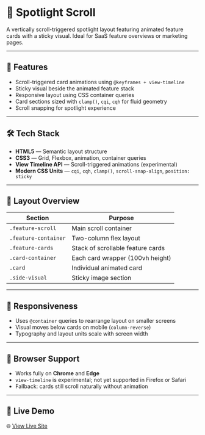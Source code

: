 # 📘 Spotlight Scroll 

A vertically scroll-triggered spotlight layout featuring animated feature cards with a sticky visual. Ideal for SaaS feature overviews or marketing pages.


---

## 🚀 Features

- Scroll-triggered card animations using `@keyframes + view-timeline`
- Sticky visual beside the animated feature stack
- Responsive layout using CSS container queries
- Card sections sized with `clamp()`, `cqi`, `cqh` for fluid geometry
- Scroll snapping for spotlight experience

---

## 🛠 Tech Stack

- **HTML5** — Semantic layout structure
- **CSS3** — Grid, Flexbox, animation, container queries
- **View Timeline API** — Scroll-triggered animations (experimental)
- **Modern CSS Units** — `cqi`, `cqh`, `clamp()`, `scroll-snap-align`, `position: sticky`

---

## 🧩 Layout Overview

| Section           | Purpose                          |
|-------------------|----------------------------------|
| `.feature-scroll` | Main scroll container            |
| `.feature-container` | Two-column flex layout         |
| `.feature-cards`  | Stack of scrollable feature cards |
| `.card-container` | Each card wrapper (100vh height) |
| `.card`           | Individual animated card         |
| `.side-visual`    | Sticky image section             |

---

## 📱 Responsiveness

- Uses `@container` queries to rearrange layout on smaller screens
- Visual moves below cards on mobile (`column-reverse`)
- Typography and layout units scale with screen width

---

## 🧪 Browser Support

- Works fully on **Chrome** and **Edge**
- `view-timeline` is experimental; not yet supported in Firefox or Safari
- Fallback: cards still scroll naturally without animation

---
## 🔗 Live Demo

🌐 [View Live Site](https://spotlight-scroll.vercel.app)
